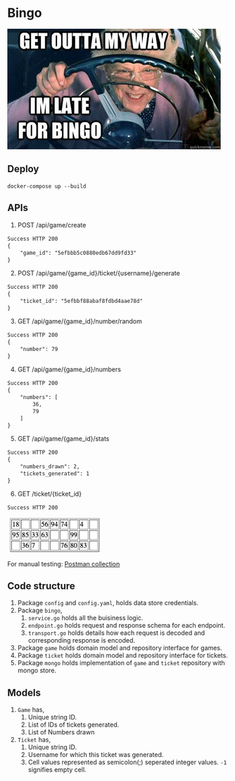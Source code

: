 # Bingo
![bingo](docs/assets/bingo.jpeg?raw=true)

## Deploy
```
docker-compose up --build  
```

## APIs
1. POST /api/game/create
```
Success HTTP 200
{
    "game_id": "5efbbb5c0880edb67dd9fd33"
}
```
2. POST /api/game/{game_id}/ticket/{username}/generate
```
Success HTTP 200
{
    "ticket_id": "5efbbf88abaf8fdbd4aae78d"
}
```
3. GET /api/game/{game_id}/number/random
```
Success HTTP 200
{
    "number": 79
}
```
4. GET /api/game/{game_id}/numbers
```
Success HTTP 200
{
    "numbers": [
        36,
        79
    ]
}
```
5. GET /api/game/{game_id}/stats
```
Success HTTP 200
{
    "numbers_drawn": 2,
    "tickets_generated": 1
}
```
6. GET /ticket/{ticket_id}
```
Success HTTP 200
```
![ticket](docs/assets/ticket.png?raw=true)

For manual testing: [Postman collection](docs/assets/Bingo.postman_collection.json?raw=true)

## Code structure
1. Package `config` and `config.yaml`, holds data store credentials. 
2. Package `bingo`,
    1. `service.go` holds all the buisiness logic.
    2. `endpoint.go` holds request and response schema for each endpoint. 
    3. `transport.go` holds details how each request is decoded and corresponding response is encoded.
3. Package `game` holds domain model and repository interface for games.
4. Package `ticket` holds domain model and repository interface for tickets.
5. Package `mongo` holds implementation of `game` and `ticket` repository with mongo store.

## Models
1. `Game` has,
    1. Unique string ID.
    2. List of IDs of tickets generated.
    3. List of Numbers drawn
2. `Ticket` has,
    1. Unique string ID.
    2. Username for which this ticket was generated.
    3. Cell values represented as semicolon(;) seperated integer values. `-1` signifies empty cell.



    